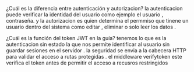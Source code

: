 ¿Cuál es la diferencia entre autenticación y autorizacion?
la autenticacion puede verificar la identidad del usuario como ejemplo 
el usuario , contraseña. y la autorizacion es quien determina el permmiso que tinene un usuario 
dentro del sistema como editar , eliminar o solo leer los datos .

¿Cuál es la función del token JWT en la guía?
tenemos lo que es la autenticacion sin estado la que nos permite identificar al usuario sin guardar sesiones 
en el servidor . la seguridad se envia a la cabecera HTTP para validar el acceso a rutas protegidas .
el middleware verifytoken este verifica el token antes de permitir el acceso a recusros restringidos 
